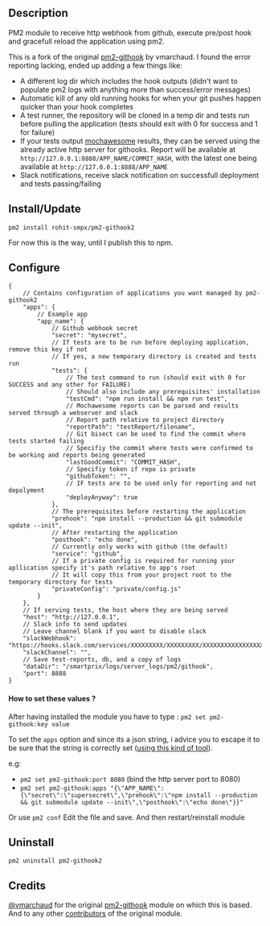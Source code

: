 ## Description

PM2 module to receive http webhook from github, execute pre/post hook and gracefull reload the application using pm2.

This is a fork of the original [pm2-githook](https://github.com/vmarchaud/pm2-githook) by vmarchaud. I found the error reporting lacking, ended up adding a few things like:
* A different log dir which includes the hook outputs (didn't want to populate pm2 logs with anything more than success/error messages)
* Automatic kill of any old running hooks for when your git pushes happen quicker than your hook completes
* A test runner, the repository will be cloned in a temp dir and tests run before pulling the application (tests should exit with 0 for success and 1 for failure)
* If your tests output [mochawesome](https://github.com/adamgruber/mochawesome) results, they can be served using the already active http server for githooks.
	Report will be available at `http://127.0.0.1:8888/APP_NAME/COMMIT_HASH`, with the latest one being available at `http://127.0.0.1:8888/APP_NAME`
* Slack notifications, receive slack notification on successfull deployment and tests passing/failing

## Install/Update

`pm2 install rohit-smpx/pm2-githook2`

For now this is the way, until I publish this to npm.

## Configure

```
{
	// Contains configuration of applications you want managed by pm2-githook2
	"apps": {
		// Example app
		"app_name": {
			// Github webhook secret
			"secret": "mysecret",
			// If tests are to be run before deploying application, remove this key if not
			// If yes, a new temporary directory is created and tests run
			"tests": {
				// The test command to run (should exit with 0 for SUCCESS and any other for FAILURE)
				// Should also include any prerequisites' installation
				"testCmd": "npm run install && npm run test",
				// Mochawesome reports can be parsed and results served through a webserver and slack
				// Report path relative to project directory
				"reportPath": "testReport/filename",
				// Git bisect can be used to find the commit where tests started failing
				// Specifiy the commit where tests were confirmed to be working and reports being generated
				"lastGoodCommit": "COMMIT_HASH",
				// Specifiy token if repo is private
				"githubToken": "",
				// IF tests are to be used only for reporting and not depolyment
				"deployAnyway": true
			},
			// The prerequisites before restarting the application
			"prehook": "npm install --production && git submodule update --init",
			// After restarting the application
			"posthook": "echo done",
			// Currently only works with github (the default)
			"service": "github",
			// If a private config is required for running your apllication specify it's path relative to app's root
			// It will copy this from your project root to the temporary directory for tests
			"privateConfig": "private/config.js"
		}
	},
	// If serving tests, the host where they are being served
	"host": "http://127.0.0.1",
	// Slack info to send updates
	// Leave channel blank if you want to disable slack
	"slackWebhook": "https://hooks.slack.com/services/XXXXXXXXX/XXXXXXXXX/XXXXXXXXXXXXXXXXXXXXXXXX",
	"slackChannel": "",
	// Save test-reports, db, and a copy of logs
	"dataDir": "/smartprix/logs/server_logs/pm2/githook",
	"port": 8888
}
```

#### How to set these values ?

 After having installed the module you have to type :
`pm2 set pm2-githook:key value`

To set the `apps` option and since its a json string, i advice you to escape it to be sure that the string is correctly set ([using this kind of tool](http://bernhardhaeussner.de/odd/json-escape/)).

e.g: 
- `pm2 set pm2-githook:port 8080` (bind the http server port to 8080)
- `pm2 set pm2-githook:apps "{\"APP_NAME\":{\"secret\":\"supersecret\",\"prehook\":\"npm install --production && git submodule update --init\",\"posthook\":\"echo done\"}}"` 

Or use 
`pm2 conf`
Edit the file and save. And then restart/reinstall module

## Uninstall

`pm2 uninstall pm2-githook2`

## Credits

[@vmarchaud](https://github.com/vmarchaud) for the original [pm2-githook](https://github.com/vmarchaud/pm2-githook) module on which this is based.
And to any other [contributors](https://github.com/vmarchaud/pm2-githook/graphs/contributors) of the original module.